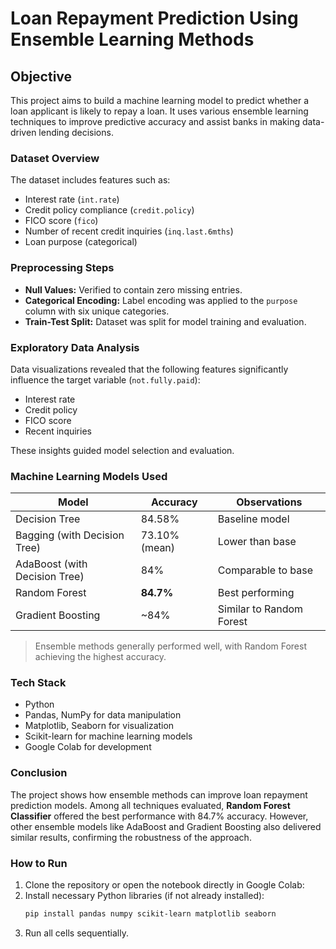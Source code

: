 #  Loan Repayment Prediction Using Ensemble Learning Methods

##  Objective

This project aims to build a machine learning model to predict whether a loan applicant is likely to repay a loan. It uses various ensemble learning techniques to improve predictive accuracy and assist banks in making data-driven lending decisions.

###  Dataset Overview

The dataset includes features such as:
- Interest rate (`int.rate`)
- Credit policy compliance (`credit.policy`)
- FICO score (`fico`)
- Number of recent credit inquiries (`inq.last.6mths`)
- Loan purpose (categorical)

### Preprocessing Steps
- **Null Values:** Verified to contain zero missing entries.
- **Categorical Encoding:** Label encoding was applied to the `purpose` column with six unique categories.
- **Train-Test Split:** Dataset was split for model training and evaluation.


###  Exploratory Data Analysis

Data visualizations revealed that the following features significantly influence the target variable (`not.fully.paid`):
- Interest rate
- Credit policy
- FICO score
- Recent inquiries

These insights guided model selection and evaluation.


###  Machine Learning Models Used

| Model                            | Accuracy         | Observations |
|----------------------------------|------------------|--------------|
| Decision Tree                    | 84.58%           | Baseline model |
| Bagging (with Decision Tree)     | 73.10% (mean)    | Lower than base |
| AdaBoost (with Decision Tree)    | 84%              | Comparable to base |
| Random Forest                    | **84.7%**        | Best performing |
| Gradient Boosting                | ~84%             | Similar to Random Forest |

> Ensemble methods generally performed well, with Random Forest achieving the highest accuracy.


###  Tech Stack

- Python
- Pandas, NumPy for data manipulation
- Matplotlib, Seaborn for visualization
- Scikit-learn for machine learning models
- Google Colab for development


###  Conclusion
The project shows how ensemble methods can improve loan repayment prediction models. Among all techniques evaluated, **Random Forest Classifier** offered the best performance with 84.7% accuracy. However, other ensemble models like AdaBoost and Gradient Boosting also delivered similar results, confirming the robustness of the approach.


###  How to Run
1. Clone the repository or open the notebook directly in Google Colab:
2. Install necessary Python libraries (if not already installed):
   ```bash
   pip install pandas numpy scikit-learn matplotlib seaborn
   ```
3. Run all cells sequentially.


